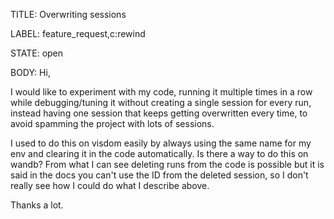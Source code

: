 TITLE:
Overwriting sessions

LABEL:
feature_request,c:rewind

STATE:
open

BODY:
Hi,

I would like to experiment with my code, running it multiple times in a row while debugging/tuning it  without creating a single session for every run, instead having one session that keeps getting overwritten every time, to avoid spamming the project with lots of sessions. 

I used to do this on visdom easily by always using the same name for my env and clearing it in the code automatically. Is there a way to do this on wandb? From what I can see deleting runs from the code is possible but it is said in the docs you can't use the ID from the deleted session, so I don't really see how I could do what I describe above.

Thanks a lot.

